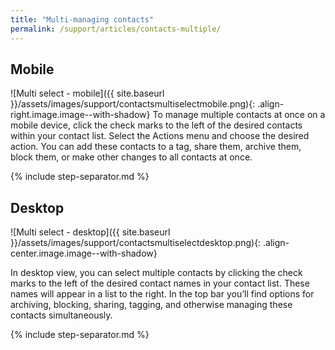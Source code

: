 ```yaml
---
title: "Multi-managing contacts"
permalink: /support/articles/contacts-multiple/
---
```


## Mobile

![Multi select - mobile]({{ site.baseurl }}/assets/images/support/contactsmultiselectmobile.png){: .align-right.image.image--with-shadow} To manage multiple contacts at once on a mobile device, click the check marks to the left of the desired contacts within your contact list. Select the Actions menu and choose the desired action. You can add these contacts to a tag, share them, archive them, block them, or make other changes to all contacts at once.

{% include step-separator.md %}

## Desktop

![Multi select - desktop]({{ site.baseurl }}/assets/images/support/contactsmultiselectdesktop.png){: .align-center.image.image--with-shadow}

In desktop view, you can select multiple contacts by clicking the check marks to the left of the desired contact names in your contact list. These names will appear in a list to the right. In the top bar you’ll find options for archiving, blocking, sharing, tagging, and otherwise managing these contacts simultaneously.

{% include step-separator.md %}
